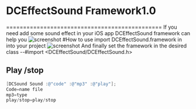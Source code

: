 # DCEffectSound Framework1.0
==============================================
If you need add some sound effect in your iOS app DCEffectSound framework can help you
![screenshot](http://diegocaridei.altervista.org/blog/wp-content/uploads/2013/09/create-custom-ios-framework.png)
#How to use
import DCEffectSound.framework in into your project
![screenshot](http://diegocaridei.altervista.org/blog/wp-content/uploads/2013/10/import.png)
And finally set the framework in the desired class
--#import <DCEffectSound/DCEffectSound.h>



## Play /stop
``` objective-c
[DCSound Sound :@"code" :@"mp3" :@"play"];
Code=name file
mp3=type
play/stop=play/stop 


 ```
